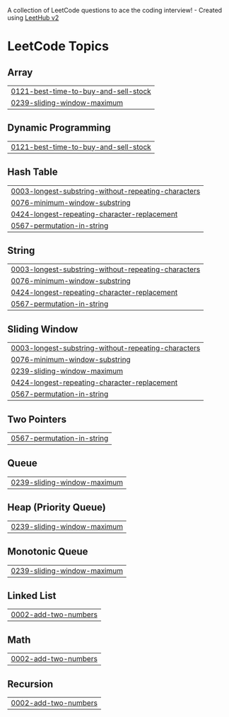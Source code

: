 A collection of LeetCode questions to ace the coding interview! - Created using [LeetHub v2](https://github.com/arunbhardwaj/LeetHub-2.0)
<!---LeetCode Topics Start-->
# LeetCode Topics
## Array
|  |
| ------- |
| [0121-best-time-to-buy-and-sell-stock](https://github.com/Avya0503/Leetcode-Problems/tree/master/0121-best-time-to-buy-and-sell-stock) |
| [0239-sliding-window-maximum](https://github.com/Avya0503/Leetcode-Problems/tree/master/0239-sliding-window-maximum) |
## Dynamic Programming
|  |
| ------- |
| [0121-best-time-to-buy-and-sell-stock](https://github.com/Avya0503/Leetcode-Problems/tree/master/0121-best-time-to-buy-and-sell-stock) |
## Hash Table
|  |
| ------- |
| [0003-longest-substring-without-repeating-characters](https://github.com/Avya0503/Leetcode-Problems/tree/master/0003-longest-substring-without-repeating-characters) |
| [0076-minimum-window-substring](https://github.com/Avya0503/Leetcode-Problems/tree/master/0076-minimum-window-substring) |
| [0424-longest-repeating-character-replacement](https://github.com/Avya0503/Leetcode-Problems/tree/master/0424-longest-repeating-character-replacement) |
| [0567-permutation-in-string](https://github.com/Avya0503/Leetcode-Problems/tree/master/0567-permutation-in-string) |
## String
|  |
| ------- |
| [0003-longest-substring-without-repeating-characters](https://github.com/Avya0503/Leetcode-Problems/tree/master/0003-longest-substring-without-repeating-characters) |
| [0076-minimum-window-substring](https://github.com/Avya0503/Leetcode-Problems/tree/master/0076-minimum-window-substring) |
| [0424-longest-repeating-character-replacement](https://github.com/Avya0503/Leetcode-Problems/tree/master/0424-longest-repeating-character-replacement) |
| [0567-permutation-in-string](https://github.com/Avya0503/Leetcode-Problems/tree/master/0567-permutation-in-string) |
## Sliding Window
|  |
| ------- |
| [0003-longest-substring-without-repeating-characters](https://github.com/Avya0503/Leetcode-Problems/tree/master/0003-longest-substring-without-repeating-characters) |
| [0076-minimum-window-substring](https://github.com/Avya0503/Leetcode-Problems/tree/master/0076-minimum-window-substring) |
| [0239-sliding-window-maximum](https://github.com/Avya0503/Leetcode-Problems/tree/master/0239-sliding-window-maximum) |
| [0424-longest-repeating-character-replacement](https://github.com/Avya0503/Leetcode-Problems/tree/master/0424-longest-repeating-character-replacement) |
| [0567-permutation-in-string](https://github.com/Avya0503/Leetcode-Problems/tree/master/0567-permutation-in-string) |
## Two Pointers
|  |
| ------- |
| [0567-permutation-in-string](https://github.com/Avya0503/Leetcode-Problems/tree/master/0567-permutation-in-string) |
## Queue
|  |
| ------- |
| [0239-sliding-window-maximum](https://github.com/Avya0503/Leetcode-Problems/tree/master/0239-sliding-window-maximum) |
## Heap (Priority Queue)
|  |
| ------- |
| [0239-sliding-window-maximum](https://github.com/Avya0503/Leetcode-Problems/tree/master/0239-sliding-window-maximum) |
## Monotonic Queue
|  |
| ------- |
| [0239-sliding-window-maximum](https://github.com/Avya0503/Leetcode-Problems/tree/master/0239-sliding-window-maximum) |
## Linked List
|  |
| ------- |
| [0002-add-two-numbers](https://github.com/Avya0503/Leetcode-Problems/tree/master/0002-add-two-numbers) |
## Math
|  |
| ------- |
| [0002-add-two-numbers](https://github.com/Avya0503/Leetcode-Problems/tree/master/0002-add-two-numbers) |
## Recursion
|  |
| ------- |
| [0002-add-two-numbers](https://github.com/Avya0503/Leetcode-Problems/tree/master/0002-add-two-numbers) |
<!---LeetCode Topics End-->